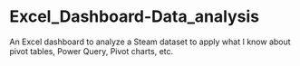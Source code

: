 # Excel_Dashboard-Data_analysis
 An Excel dashboard to analyze a Steam dataset to apply what I know about pivot tables, Power Query, Pivot charts, etc.
